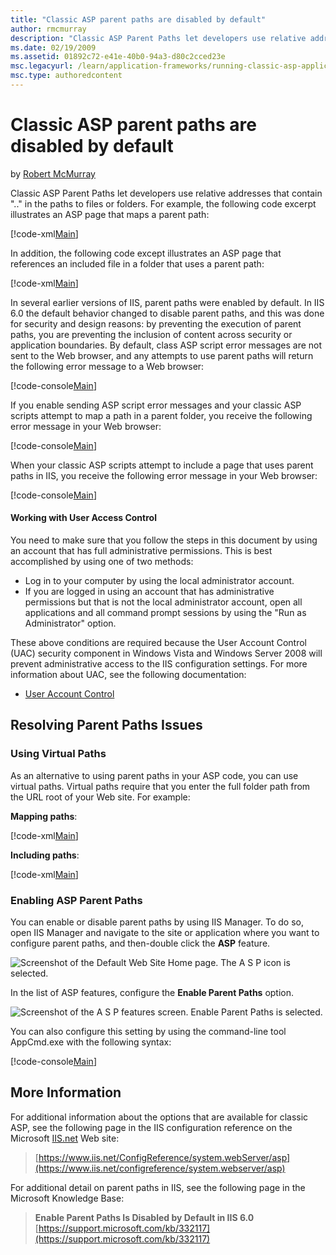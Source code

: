 ```yaml
---
title: "Classic ASP parent paths are disabled by default"
author: rmcmurray
description: "Classic ASP Parent Paths let developers use relative addresses that contain '..' in the paths to files or folders. For example, the following code excerpt il..."
ms.date: 02/19/2009
ms.assetid: 01892c72-e41e-40b0-94a3-d80c2cced23e
msc.legacyurl: /learn/application-frameworks/running-classic-asp-applications-on-iis-7-and-iis-8/classic-asp-parent-paths-are-disabled-by-default
msc.type: authoredcontent
---
```

# Classic ASP parent paths are disabled by default

by [Robert McMurray](https://github.com/rmcmurray)

Classic ASP Parent Paths let developers use relative addresses that contain ".." in the paths to files or folders. For example, the following code excerpt illustrates an ASP page that maps a parent path:

[!code-xml[Main](classic-asp-parent-paths-are-disabled-by-default/samples/sample1.xml)]

In addition, the following code except illustrates an ASP page that references an included file in a folder that uses a parent path:

[!code-xml[Main](classic-asp-parent-paths-are-disabled-by-default/samples/sample2.xml)]

In several earlier versions of IIS, parent paths were enabled by default. In IIS 6.0 the default behavior changed to disable parent paths, and this was done for security and design reasons: by preventing the execution of parent paths, you are preventing the inclusion of content across security or application boundaries. By default, class ASP script error messages are not sent to the Web browser, and any attempts to use parent paths will return the following error message to a Web browser:

[!code-console[Main](classic-asp-parent-paths-are-disabled-by-default/samples/sample3.cmd)]

If you enable sending ASP script error messages and your classic ASP scripts attempt to map a path in a parent folder, you receive the following error message in your Web browser:

[!code-console[Main](classic-asp-parent-paths-are-disabled-by-default/samples/sample4.cmd)]

When your classic ASP scripts attempt to include a page that uses parent paths in IIS, you receive the following error message in your Web browser:

[!code-console[Main](classic-asp-parent-paths-are-disabled-by-default/samples/sample5.cmd)]

#### Working with User Access Control

You need to make sure that you follow the steps in this document by using an account that has full administrative permissions. This is best accomplished by using one of two methods:

- Log in to your computer by using the local administrator account.
- If you are logged in using an account that has administrative permissions but that is not the local administrator account, open all applications and all command prompt sessions by using the "Run as Administrator" option.

These above conditions are required because the User Account Control (UAC) security component in Windows Vista and Windows Server 2008 will prevent administrative access to the IIS configuration settings. For more information about UAC, see the following documentation:

- [User Account Control](https://go.microsoft.com/fwlink/?LinkId=113664)

## Resolving Parent Paths Issues

### Using Virtual Paths

As an alternative to using parent paths in your ASP code, you can use virtual paths. Virtual paths require that you enter the full folder path from the URL root of your Web site. For example:

**Mapping paths**:

[!code-xml[Main](classic-asp-parent-paths-are-disabled-by-default/samples/sample6.xml)]

**Including paths**:

[!code-xml[Main](classic-asp-parent-paths-are-disabled-by-default/samples/sample7.xml)]

### Enabling ASP Parent Paths

You can enable or disable parent paths by using IIS Manager. To do so, open IIS Manager and navigate to the site or application where you want to configure parent paths, and then-double click the **ASP** feature.

![Screenshot of the Default Web Site Home page. The A S P icon is selected.](classic-asp-parent-paths-are-disabled-by-default/_static/image1.jpg)

In the list of ASP features, configure the **Enable Parent Paths** option.

![Screenshot of the A S P features screen. Enable Parent Paths is selected.](classic-asp-parent-paths-are-disabled-by-default/_static/image3.jpg)

You can also configure this setting by using the command-line tool AppCmd.exe with the following syntax:

[!code-console[Main](classic-asp-parent-paths-are-disabled-by-default/samples/sample8.cmd)]

## More Information

For additional information about the options that are available for classic ASP, see the following page in the IIS configuration reference on the Microsoft [IIS.net](https://www.iis.net/) Web site:

> [https://www.iis.net/ConfigReference/system.webServer/asp](https://www.iis.net/configreference/system.webserver/asp)

For additional detail on parent paths in IIS, see the following page in the Microsoft Knowledge Base:

> **Enable Parent Paths Is Disabled by Default in IIS 6.0**  
> [https://support.microsoft.com/kb/332117](https://support.microsoft.com/kb/332117)

